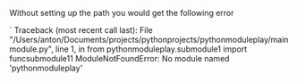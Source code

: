 Without setting up the path you would get the following error

`
Traceback (most recent call last):
  File "/Users/anton/Documents/projects/pythonprojects/pythonmoduleplay/mainmodule.py", line 1, in <module>
    from pythonmoduleplay.submodule1 import funcsubmodule11
ModuleNotFoundError: No module named 'pythonmoduleplay'

